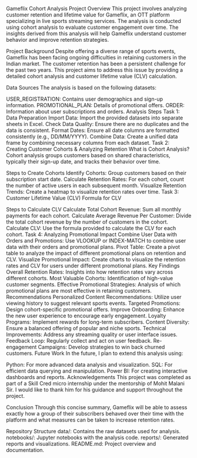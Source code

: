 Gameflix Cohort Analysis Project
Overview
This project involves analyzing customer retention and lifetime value for Gameflix, an OTT platform specializing in live sports streaming services. The analysis is conducted using cohort analysis to evaluate customer engagement over time. The insights derived from this analysis will help Gameflix understand customer behavior and improve retention strategies.

Project Background
Despite offering a diverse range of sports events, Gameflix has been facing ongoing difficulties in retaining customers in the Indian market. The customer retention has been a persistent challenge for the past two years. This project aims to address this issue by providing a detailed cohort analysis and customer lifetime value (CLV) calculation.

Data Sources
The analysis is based on the following datasets:

USER_REGISTRATION: Contains user demographics and sign-up information.
PROMOTIONAL_PLAN: Details of promotional offers.
ORDER: Information about user subscriptions and orders.
Analysis Steps
Task 1: Data Preparation
Import Data: Import the provided datasets into separate sheets in Excel.
Check Data Quality: Ensure there are no duplicates and the data is consistent.
Format Dates: Ensure all date columns are formatted consistently (e.g., DD/MM/YYYY).
Combine Data: Create a unified data frame by combining necessary columns from each dataset.
Task 2: Creating Customer Cohorts & Analyzing Retention
What is Cohort Analysis?
Cohort analysis groups customers based on shared characteristics, typically their sign-up date, and tracks their behavior over time.

Steps to Create Cohorts
Identify Cohorts: Group customers based on their subscription start date.
Calculate Retention Rates: For each cohort, count the number of active users in each subsequent month.
Visualize Retention Trends: Create a heatmap to visualize retention rates over time.
Task 3: Customer Lifetime Value (CLV)
Formula for CLV

Steps to Calculate CLV
Calculate Total Cohort Revenue: Sum all monthly payments for each cohort.
Calculate Average Revenue Per Customer: Divide the total cohort revenue by the number of customers in the cohort.
Calculate CLV: Use the formula provided to calculate the CLV for each cohort.
Task 4: Analyzing Promotional Impact
Combine User Data with Orders and Promotions: Use VLOOKUP or INDEX-MATCH to combine user data with their orders and promotional plans.
Pivot Table: Create a pivot table to analyze the impact of different promotional plans on retention and CLV.
Visualize Promotional Impact: Create charts to visualize the retention rates and CLV for users under different promotional plans.
Key Findings
Overall Retention Rates: Insights into how retention rates vary across different cohorts.
Most Valuable Cohorts: Identification of high-value customer segments.
Effective Promotional Strategies: Analysis of which promotional plans are most effective in retaining customers.
Recommendations
Personalized Content Recommendations: Utilize user viewing history to suggest relevant sports events.
Targeted Promotions: Design cohort-specific promotional offers.
Improve Onboarding: Enhance the new user experience to encourage early engagement.
Loyalty Programs: Implement rewards for long-term subscribers.
Content Diversity: Ensure a balanced offering of popular and niche sports.
Technical Improvements: Address any streaming quality or user interface issues.
Feedback Loop: Regularly collect and act on user feedback.
Re-engagement Campaigns: Develop strategies to win back churned customers.
Future Work
In the future, I plan to extend this analysis using:

Python: For more advanced data analysis and visualization.
SQL: For efficient data querying and manipulation.
Power BI: For creating interactive dashboards and reports.
Acknowledgements
This project was completed as part of a Skill Cred micro internship under the mentorship of Mohit Malani Sir. I would like to thank him for his guidance and support throughout the project.

Conclusion
Through this concise summary, Gameflix will be able to assess exactly how a group of their subscribers behaved over their time with the platform and what measures can be taken to increase retention rates.

Repository Structure
data/: Contains the raw datasets used for analysis.
notebooks/: Jupyter notebooks with the analysis code.
reports/: Generated reports and visualizations.
README.md: Project overview and documentation.
